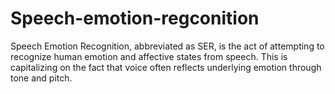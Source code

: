 # Speech-emotion-regconition
Speech Emotion Recognition, abbreviated as SER, is the act of attempting to recognize human emotion and affective states from speech. This is capitalizing on the fact that voice often reflects underlying emotion through tone and pitch. 
